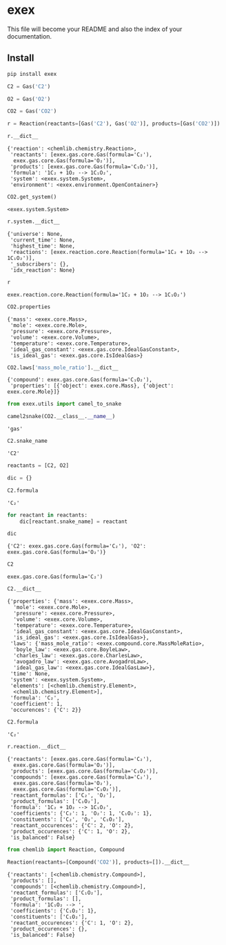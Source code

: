 exex
================

<!-- WARNING: THIS FILE WAS AUTOGENERATED! DO NOT EDIT! -->

This file will become your README and also the index of your
documentation.

## Install

``` sh
pip install exex
```

``` python
C2 = Gas('C2')
```

``` python
O2 = Gas('O2')
```

``` python
CO2 = Gas('CO2')
```

``` python
r = Reaction(reactants=[Gas('C2'), Gas('O2')], products=[Gas('CO2')])
```

``` python
r.__dict__
```

    {'reaction': <chemlib.chemistry.Reaction>,
     'reactants': [exex.gas.core.Gas(formula='C₂'),
      exex.gas.core.Gas(formula='O₂')],
     'products': [exex.gas.core.Gas(formula='C₁O₂')],
     'formula': '1C₂ + 1O₂ --> 1C₁O₂',
     'system': <exex.system.System>,
     'environment': <exex.environment.OpenContainer>}

``` python
CO2.get_system()
```

    <exex.system.System>

``` python
r.system.__dict__
```

    {'universe': None,
     'current_time': None,
     'highest_time': None,
     'reactions': [exex.reaction.core.Reaction(formula='1C₂ + 1O₂ --> 1C₁O₂')],
     '_subscribers': {},
     'idx_reaction': None}

``` python
r
```

    exex.reaction.core.Reaction(formula='1C₂ + 1O₂ --> 1C₁O₂')

``` python
CO2.properties
```

    {'mass': <exex.core.Mass>,
     'mole': <exex.core.Mole>,
     'pressure': <exex.core.Pressure>,
     'volume': <exex.core.Volume>,
     'temperature': <exex.core.Temperature>,
     'ideal_gas_constant': <exex.gas.core.IdealGasConstant>,
     'is_ideal_gas': <exex.gas.core.IsIdealGas>}

``` python
CO2.laws['mass_mole_ratio'].__dict__
```

    {'compound': exex.gas.core.Gas(formula='C₁O₂'),
     'properties': [{'object': exex.core.Mass}, {'object': exex.core.Mole}]}

``` python
from exex.utils import camel_to_snake
```

``` python
camel2snake(CO2.__class__.__name__)
```

    'gas'

``` python
C2.snake_name
```

    'C2'

``` python
reactants = [C2, O2]
```

``` python
dic = {}
```

``` python
C2.formula
```

    'C₂'

``` python
for reactant in reactants:
    dic[reactant.snake_name] = reactant
```

``` python
dic
```

    {'C2': exex.gas.core.Gas(formula='C₂'), 'O2': exex.gas.core.Gas(formula='O₂')}

``` python
C2
```

    exex.gas.core.Gas(formula='C₂')

``` python
C2.__dict__
```

    {'properties': {'mass': <exex.core.Mass>,
      'mole': <exex.core.Mole>,
      'pressure': <exex.core.Pressure>,
      'volume': <exex.core.Volume>,
      'temperature': <exex.core.Temperature>,
      'ideal_gas_constant': <exex.gas.core.IdealGasConstant>,
      'is_ideal_gas': <exex.gas.core.IsIdealGas>},
     'laws': {'mass_mole_ratio': <exex.compound.core.MassMoleRatio>,
      'boyle_law': <exex.gas.core.BoyleLaw>,
      'charles_law': <exex.gas.core.CharlesLaw>,
      'avogadro_law': <exex.gas.core.AvogadroLaw>,
      'ideal_gas_law': <exex.gas.core.IdealGasLaw>},
     'time': None,
     'system': <exex.system.System>,
     'elements': [<chemlib.chemistry.Element>,
      <chemlib.chemistry.Element>],
     'formula': 'C₂',
     'coefficient': 1,
     'occurences': {'C': 2}}

``` python
C2.formula
```

    'C₂'

``` python
r.reaction.__dict__
```

    {'reactants': [exex.gas.core.Gas(formula='C₂'),
      exex.gas.core.Gas(formula='O₂')],
     'products': [exex.gas.core.Gas(formula='C₁O₂')],
     'compounds': [exex.gas.core.Gas(formula='C₂'),
      exex.gas.core.Gas(formula='O₂'),
      exex.gas.core.Gas(formula='C₁O₂')],
     'reactant_formulas': ['C₂', 'O₂'],
     'product_formulas': ['C₁O₂'],
     'formula': '1C₂ + 1O₂ --> 1C₁O₂',
     'coefficients': {'C₂': 1, 'O₂': 1, 'C₁O₂': 1},
     'constituents': ['C₂', 'O₂', 'C₁O₂'],
     'reactant_occurences': {'C': 2, 'O': 2},
     'product_occurences': {'C': 1, 'O': 2},
     'is_balanced': False}

``` python
from chemlib import Reaction, Compound
```

``` python
Reaction(reactants=[Compound('CO2')], products=[]).__dict__
```

    {'reactants': [<chemlib.chemistry.Compound>],
     'products': [],
     'compounds': [<chemlib.chemistry.Compound>],
     'reactant_formulas': ['C₁O₂'],
     'product_formulas': [],
     'formula': '1C₁O₂ --> ',
     'coefficients': {'C₁O₂': 1},
     'constituents': ['C₁O₂'],
     'reactant_occurences': {'C': 1, 'O': 2},
     'product_occurences': {},
     'is_balanced': False}

